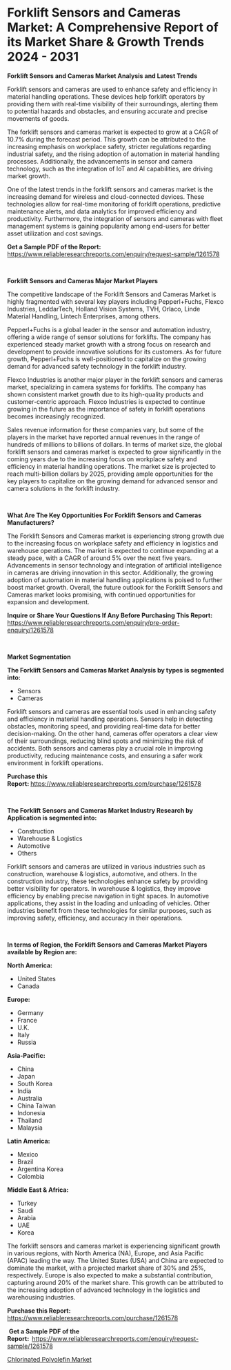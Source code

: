 <p><h1>Forklift Sensors and Cameras Market: A Comprehensive Report of its Market Share & Growth Trends 2024 - 2031</h1></p><p><strong>Forklift Sensors and Cameras Market Analysis and Latest Trends</strong></p>
<p><p>Forklift sensors and cameras are used to enhance safety and efficiency in material handling operations. These devices help forklift operators by providing them with real-time visibility of their surroundings, alerting them to potential hazards and obstacles, and ensuring accurate and precise movements of goods.</p><p>The forklift sensors and cameras market is expected to grow at a CAGR of 10.7% during the forecast period. This growth can be attributed to the increasing emphasis on workplace safety, stricter regulations regarding industrial safety, and the rising adoption of automation in material handling processes. Additionally, the advancements in sensor and camera technology, such as the integration of IoT and AI capabilities, are driving market growth.</p><p>One of the latest trends in the forklift sensors and cameras market is the increasing demand for wireless and cloud-connected devices. These technologies allow for real-time monitoring of forklift operations, predictive maintenance alerts, and data analytics for improved efficiency and productivity. Furthermore, the integration of sensors and cameras with fleet management systems is gaining popularity among end-users for better asset utilization and cost savings.</p></p>
<p><strong>Get a Sample PDF of the Report:&nbsp;</strong> <a href="https://www.reliableresearchreports.com/enquiry/request-sample/1261578">https://www.reliableresearchreports.com/enquiry/request-sample/1261578</a></p>
<p>&nbsp;</p>
<p><strong>Forklift Sensors and Cameras Major Market Players</strong></p>
<p><p>The competitive landscape of the Forklift Sensors and Cameras Market is highly fragmented with several key players including Pepperl+Fuchs, Flexco Industries, LeddarTech, Holland Vision Systems, TVH, Orlaco, Linde Material Handling, Lintech Enterprises, among others.</p><p>Pepperl+Fuchs is a global leader in the sensor and automation industry, offering a wide range of sensor solutions for forklifts. The company has experienced steady market growth with a strong focus on research and development to provide innovative solutions for its customers. As for future growth, Pepperl+Fuchs is well-positioned to capitalize on the growing demand for advanced safety technology in the forklift industry.</p><p>Flexco Industries is another major player in the forklift sensors and cameras market, specializing in camera systems for forklifts. The company has shown consistent market growth due to its high-quality products and customer-centric approach. Flexco Industries is expected to continue growing in the future as the importance of safety in forklift operations becomes increasingly recognized.</p><p>Sales revenue information for these companies vary, but some of the players in the market have reported annual revenues in the range of hundreds of millions to billions of dollars. In terms of market size, the global forklift sensors and cameras market is expected to grow significantly in the coming years due to the increasing focus on workplace safety and efficiency in material handling operations. The market size is projected to reach multi-billion dollars by 2025, providing ample opportunities for the key players to capitalize on the growing demand for advanced sensor and camera solutions in the forklift industry.</p></p>
<p>&nbsp;</p>
<p><strong>What Are The Key Opportunities For Forklift Sensors and Cameras Manufacturers?</strong></p>
<p><p>The Forklift Sensors and Cameras market is experiencing strong growth due to the increasing focus on workplace safety and efficiency in logistics and warehouse operations. The market is expected to continue expanding at a steady pace, with a CAGR of around 5% over the next five years. Advancements in sensor technology and integration of artificial intelligence in cameras are driving innovation in this sector. Additionally, the growing adoption of automation in material handling applications is poised to further boost market growth. Overall, the future outlook for the Forklift Sensors and Cameras market looks promising, with continued opportunities for expansion and development.</p></p>
<p><strong>Inquire or Share Your Questions If Any Before Purchasing This Report:</strong> <a href="https://www.reliableresearchreports.com/enquiry/pre-order-enquiry/1261578">https://www.reliableresearchreports.com/enquiry/pre-order-enquiry/1261578</a></p>
<p>&nbsp;</p>
<p><strong>Market Segmentation</strong></p>
<p><strong>The Forklift Sensors and Cameras Market Analysis by types is segmented into:</strong></p>
<p><ul><li>Sensors</li><li>Cameras</li></ul></p>
<p><p>Forklift sensors and cameras are essential tools used in enhancing safety and efficiency in material handling operations. Sensors help in detecting obstacles, monitoring speed, and providing real-time data for better decision-making. On the other hand, cameras offer operators a clear view of their surroundings, reducing blind spots and minimizing the risk of accidents. Both sensors and cameras play a crucial role in improving productivity, reducing maintenance costs, and ensuring a safer work environment in forklift operations.</p></p>
<p><strong>Purchase this Report:&nbsp;</strong><a href="https://www.reliableresearchreports.com/purchase/1261578">https://www.reliableresearchreports.com/purchase/1261578</a></p>
<p>&nbsp;</p>
<p><strong>The Forklift Sensors and Cameras Market Industry Research by Application is segmented into:</strong></p>
<p><ul><li>Construction</li><li>Warehouse & Logistics</li><li>Automotive</li><li>Others</li></ul></p>
<p><p>Forklift sensors and cameras are utilized in various industries such as construction, warehouse & logistics, automotive, and others. In the construction industry, these technologies enhance safety by providing better visibility for operators. In warehouse & logistics, they improve efficiency by enabling precise navigation in tight spaces. In automotive applications, they assist in the loading and unloading of vehicles. Other industries benefit from these technologies for similar purposes, such as improving safety, efficiency, and accuracy in their operations.</p></p>
<p>&nbsp;</p>
<p><strong>In terms of Region, the Forklift Sensors and Cameras Market Players available by Region are:</strong></p>
<p>
    <p> <strong> North America: </strong>
        <ul>
            <li>United States</li>
            <li>Canada</li>
        </ul>
        </p> 
    <p> <strong> Europe: </strong>
        <ul>
            <li>Germany</li>
            <li>France</li>
            <li>U.K.</li>
            <li>Italy</li>
            <li>Russia</li>
        </ul>
        </p> 
    <p> <strong> Asia-Pacific: </strong>
        <ul>
            <li>China</li>
            <li>Japan</li>
            <li>South Korea</li>
            <li>India</li>
            <li>Australia</li>
            <li>China Taiwan</li>
            <li>Indonesia</li>
            <li>Thailand</li>
            <li>Malaysia</li>
        </ul>
        </p> 
    <p> <strong> Latin America: </strong>
        <ul>
            <li>Mexico</li>
            <li>Brazil</li>
            <li>Argentina Korea</li>
            <li>Colombia</li>
        </ul>
        </p> 
    <p> <strong> Middle East & Africa: </strong>
        <ul>
            <li>Turkey</li>
            <li>Saudi</li>
            <li>Arabia</li>
            <li>UAE</li>
            <li>Korea</li>
        </ul>
    </p>
    </p>
<p><p>The forklift sensors and cameras market is experiencing significant growth in various regions, with North America (NA), Europe, and Asia Pacific (APAC) leading the way. The United States (USA) and China are expected to dominate the market, with a projected market share of 30% and 25%, respectively. Europe is also expected to make a substantial contribution, capturing around 20% of the market share. This growth can be attributed to the increasing adoption of advanced technology in the logistics and warehousing industries.</p></p>
<p><strong>Purchase this Report: </strong><a href="https://www.reliableresearchreports.com/purchase/1261578">https://www.reliableresearchreports.com/purchase/1261578</a></p>
<p>&nbsp;<strong>Get a Sample PDF of the Report:&nbsp;&nbsp;</strong><a href="https://www.reliableresearchreports.com/enquiry/request-sample/1261578">https://www.reliableresearchreports.com/enquiry/request-sample/1261578</a></p>
<p><strong></strong></p>
<p><p><a href="https://bubble-tree-ea4.notion.site/Global-Chlorinated-Polyolefin-Market-by-Types-Applications-and-Major-Players-with-Regional-Growth-ca19353debab401fa7942e1994580f7c">Chlorinated Polyolefin Market</a></p></p>